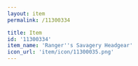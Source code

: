 ```yaml
---
layout: item
permalink: /11300334

title: Item
id: '11300334'
item_name: 'Ranger''s Savagery Headgear'
icon_url: 'item/icon/11300035.png'
---
```

